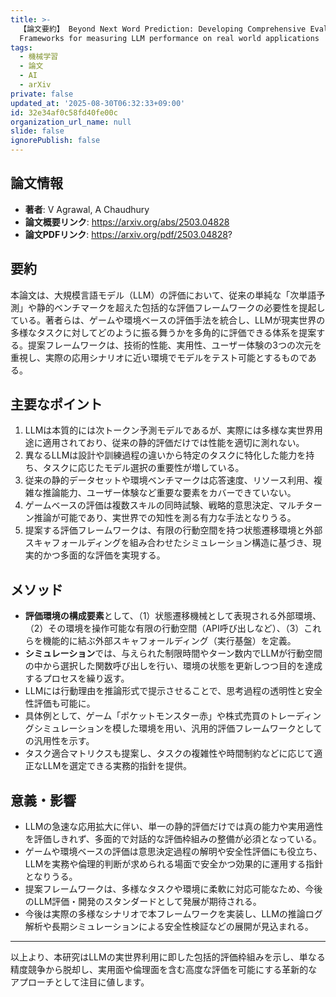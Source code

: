 ```yaml
---
title: >-
  【論文要約】 Beyond Next Word Prediction: Developing Comprehensive Evaluation
  Frameworks for measuring LLM performance on real world applications
tags:
  - 機械学習
  - 論文
  - AI
  - arXiv
private: false
updated_at: '2025-08-30T06:32:33+09:00'
id: 32e34af0c58fd40fe00c
organization_url_name: null
slide: false
ignorePublish: false
---
```


## 論文情報

- **著者**: V Agrawal, A Chaudhury
- **論文概要リンク**: https://arxiv.org/abs/2503.04828
- **論文PDFリンク**: https://arxiv.org/pdf/2503.04828?

## 要約

本論文は、大規模言語モデル（LLM）の評価において、従来の単純な「次単語予測」や静的ベンチマークを超えた包括的な評価フレームワークの必要性を提起している。著者らは、ゲームや環境ベースの評価手法を統合し、LLMが現実世界の多様なタスクに対してどのように振る舞うかを多角的に評価できる体系を提案する。提案フレームワークは、技術的性能、実用性、ユーザー体験の3つの次元を重視し、実際の応用シナリオに近い環境でモデルをテスト可能とするものである。

## 主要なポイント

1. LLMは本質的には次トークン予測モデルであるが、実際には多様な実世界用途に適用されており、従来の静的評価だけでは性能を適切に測れない。
2. 異なるLLMは設計や訓練過程の違いから特定のタスクに特化した能力を持ち、タスクに応じたモデル選択の重要性が増している。
3. 従来の静的データセットや環境ベンチマークは応答速度、リソース利用、複雑な推論能力、ユーザー体験など重要な要素をカバーできていない。
4. ゲームベースの評価は複数スキルの同時試験、戦略的意思決定、マルチターン推論が可能であり、実世界での知性を測る有力な手法となりうる。
5. 提案する評価フレームワークは、有限の行動空間を持つ状態遷移環境と外部スキャフォールディングを組み合わせたシミュレーション構造に基づき、現実的かつ多面的な評価を実現する。


## メソッド

- **評価環境の構成要素**として、（1）状態遷移機械として表現される外部環境、（2）その環境を操作可能な有限の行動空間（API呼び出しなど）、（3）これらを機能的に結ぶ外部スキャフォールディング（実行基盤）を定義。
- **シミュレーション**では、与えられた制限時間やターン数内でLLMが行動空間の中から選択した関数呼び出しを行い、環境の状態を更新しつつ目的を達成するプロセスを繰り返す。
- LLMには行動理由を推論形式で提示させることで、思考過程の透明性と安全性評価も可能に。
- 具体例として、ゲーム「ポケットモンスター赤」や株式売買のトレーディングシミュレーションを模した環境を用い、汎用的評価フレームワークとしての汎用性を示す。
- タスク適合マトリクスも提案し、タスクの複雑性や時間制約などに応じて適正なLLMを選定できる実務的指針を提供。

## 意義・影響

- LLMの急速な応用拡大に伴い、単一の静的評価だけでは真の能力や実用適性を評価しきれず、多面的で対話的な評価枠組みの整備が必須となっている。
- ゲームや環境ベースの評価は意思決定過程の解明や安全性評価にも役立ち、LLMを実務や倫理的判断が求められる場面で安全かつ効果的に運用する指針となりうる。
- 提案フレームワークは、多様なタスクや環境に柔軟に対応可能なため、今後のLLM評価・開発のスタンダードとして発展が期待される。
- 今後は実際の多様なシナリオで本フレームワークを実装し、LLMの推論ログ解析や長期シミュレーションによる安全性検証などの展開が見込まれる。

---

以上より、本研究はLLMの実世界利用に即した包括的評価枠組みを示し、単なる精度競争から脱却し、実用面や倫理面を含む高度な評価を可能にする革新的なアプローチとして注目に値します。

